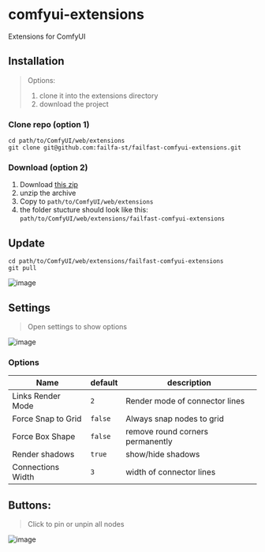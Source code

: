 # comfyui-extensions

Extensions for ComfyUI

## Installation

> Options:  
> 1. clone it into the extensions directory  
> 2. download the project  

### Clone repo (option 1)

```shell
cd path/to/ComfyUI/web/extensions
git clone git@github.com:failfa-st/failfast-comfyui-extensions.git
```

### Download (option 2)

1. Download [this zip](https://github.com/failfa-st/failfast-comfyui-extensions/archive/refs/heads/main.zip)
2. unzip the archive
3. Copy to `path/to/ComfyUI/web/extensions`
4. the folder stucture should look like this: `path/to/ComfyUI/web/extensions/failfast-comfyui-extensions`

## Update

```shell
cd path/to/ComfyUI/web/extensions/failfast-comfyui-extensions
git pull
```

![image](https://github.com/failfa-st/comfyui-extensions/assets/1148334/6efb211a-3215-4fcb-89c5-89ff0a2ece63)

## Settings

> Open settings to show options

![image](https://github.com/failfa-st/comfyui-extensions/assets/1148334/6efb211a-3215-4fcb-89c5-89ff0a2ece63)

### Options

| Name               | default | description                      |
| ------------------ | ------- | -------------------------------- |
| Links Render Mode  | `2`     | Render mode of connector lines   |
| Force Snap to Grid | `false` | Always snap nodes to grid        |
| Force Box Shape    | `false` | remove round corners permanently |
| Render shadows     | `true`  | show/hide shadows                |
| Connections Width  | `3`     | width of connector lines         |

## Buttons:

> Click to pin or unpin all nodes

![image](https://github.com/failfa-st/comfyui-extensions/assets/1148334/27c4c79c-2caf-40e9-b9f4-129456b460f0)
